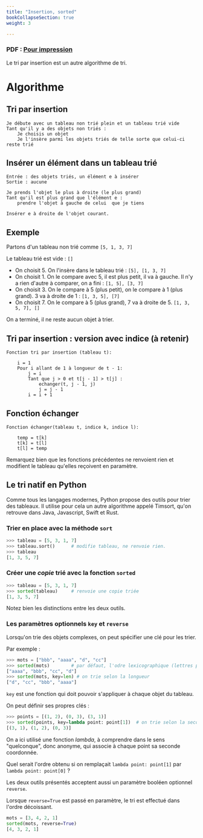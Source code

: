 ```yaml
---
title: "Insertion, sorted"
bookCollapseSection: true
weight: 3

---
```


### PDF : [Pour impression](./3_cours_insertion.pdf)

Le tri par insertion est un autre algorithme de tri.


# Algorithme

## Tri par insertion

```
Je débute avec un tableau non trié plein et un tableau trié vide
Tant qu'il y a des objets non triés :
    Je choisis un objet
    Je l'insère parmi les objets triés de telle sorte que celui-ci reste trié
```

## Insérer un élément dans un tableau trié

```
Entrée : des objets triés, un élément e à insérer
Sortie : aucune

Je prends l'objet le plus à droite (le plus grand)
Tant qu'il est plus grand que l'élément e :
    prendre l'objet à gauche de celui  que je tiens

Insérer e à droite de l'objet courant.
```


## Exemple

Partons d'un tableau non trié comme `[5, 1, 3, 7]`

Le tableau trié est vide : `[]`

* On choisit 5. On l'insère dans le tableau trié : `[5], [1, 3, 7]`
* On choisit 1. On le compare avec 5, il est plus petit, il va à gauche.
    Il n'y a rien d'autre à comparer, on a fini : `[1, 5], [3, 7]`
* On choisit 3. On le compare à 5 (plus petit), on le compare à 1 (plus grand).
    3 va à droite de 1 : `[1, 3, 5], [7]`
* On choisit 7. On le compare à 5 (plus grand), 7 va à droite de 5. `[1, 3, 5, 7], []`

On a terminé, il ne reste aucun objet à trier.

## Tri par insertion : version avec indice (à retenir)

```
Fonction tri par insertion (tableau t):

    i = 1
    Pour i allant de 1 à longueur de t - 1:
        j = i
        Tant que j > 0 et t[j - 1] > t[j] :
            echanger(t, j - 1, j)
            j = j - 1
        i = i + 1
```

## Fonction échanger


```
Fonction échanger(tableau t, indice k, indice l):

    temp = t[k]
    t[k] = t[l]
    t[l] = temp
```

Remarquez bien que les fonctions précédentes ne renvoient rien et modifient le
tableau qu'elles reçoivent en paramètre.

## Le tri natif en Python

Comme tous les langages modernes, Python propose des outils pour trier des tableaux.
Il utilise pour cela un autre algorithme appelé Timsort, qu'on retrouve
dans Java, Javascript, Swift et Rust.

### Trier en place avec la méthode `sort`

```python
>>> tableau = [5, 3, 1, 7]
>>> tableau.sort()      # modifie tableau, ne renvoie rien.
>>> tableau
[1, 3, 5, 7]
```


### Créer une _copie_ trié avec la fonction `sorted`

```python
>>> tableau = [5, 3, 1, 7]
>>> sorted(tableau)     # renvoie une copie triée
[1, 3, 5, 7]
```

Notez bien les distinctions entre les deux outils.

### Les paramètres optionnels `key` et  `reverse`

Lorsqu'on trie des objets complexes, on peut spécifier une clé pour les trier.

Par exemple :

```python
>>> mots = ["bbb", "aaaa", "d", "cc"]
>>> sorted(mots)        # par défaut, l'odre lexicographique (lettres puis chiffres)
["aaaa", "bbb", "cc", "d"]
>>> sorted(mots, key=len) # on trie selon la longueur
["d", "cc", "bbb", "aaaa"]
```

`key` est une fonction qui doit pouvoir s'appliquer à chaque objet du tableau.

On peut définir ses propres clés :

```python
>>> points = [(1, 2), (0, 3), (3, 1)]
>>> sorted(points, key=lambda point: point[1])  # on trie selon la seconde coordonnée
[(3, 1), (1, 2), (0, 3)]
```

On a ici utilisé une fonction _lambda_, à comprendre dans le sens "quelconque",
donc anonyme, qui associe à chaque point sa seconde coordonnée.

Quel serait l'ordre obtenu si on remplaçait `lambda point: point[1]` par `lambda point: point[0]` ?

Les deux outils présentés acceptent aussi un paramètre booléen optionnel `reverse`.

Lorsque `reverse=True` est passé en paramètre, le tri est effectué dans l'ordre
décoissant.

```python
mots = [3, 4, 2, 1]
sorted(mots, reverse=True)
[4, 3, 2, 1]
```










